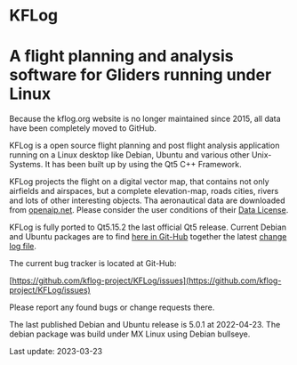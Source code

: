 KFLog
=====
A flight planning and analysis software for Gliders running under Linux
=====

Because the kflog.org website is no longer maintained since 2015, all data have been completely moved to GitHub.

KFLog is a open source flight planning and post flight analysis application running on a
Linux desktop like Debian, Ubuntu and various other Unix-Systems. It has been built up by
using the Qt5 C++ Framework.

KFLog projects the flight on a digital vector map, that contains not only
airfields and airspaces, but a complete elevation-map, roads cities, rivers
and lots of other interesting objects. Tha aeronautical data are downloaded from [openaip.net](https://www.openaip.net/).
Please consider the user conditions of their [Data License](https://creativecommons.org/licenses/by-nc/4.0/).

KFLog is fully ported to Qt5.15.2 the last official Qt5 release. Current
Debian and Ubuntu packages are to find [here in Git-Hub](https://github.com/kflog-project/KFLog/tree/master/Releases)
together the latest [change log file](https://github.com/kflog-project/KFLog/blob/master/ChangeLog).

The current bug tracker is located at Git-Hub:

[https://github.com/kflog-project/KFLog/issues](https://github.com/kflog-project/KFLog/issues)

Please report any found bugs or change requests there.

The last published Debian and Ubuntu release is 5.0.1 at 2022-04-23. The debian package was build under MX Linux using Debian bullseye.

Last update: 2023-03-23

